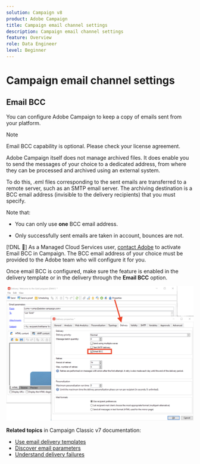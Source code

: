 ```yaml
---
solution: Campaign v8
product: Adobe Campaign
title: Campaign email channel settings
description: Campaign email channel settings
feature: Overview
role: Data Engineer
level: Beginner
---
```

# Campaign email channel settings

## Email BCC

You can configure Adobe Campaign to keep a copy of emails sent from your platform.

>[!NOTE]
>Email BCC capability is optional. Please check your license agreement.

Adobe Campaign itself does not manage archived files. It does enable you to send the messages of your choice to a dedicated address, from where they can be processed and archived using an external system.

To do this, .eml files corresponding to the sent emails are transferred to a remote server, such as an SMTP email server. The archiving destination is a BCC email address (invisible to the delivery recipients) that you must specify.

Note that:

* You can only use **one** BCC email address.

* Only successfully sent emails are taken in account, bounces are not.

[!DNL :speech_balloon:] As a Managed Cloud Services user, [contact Adobe](../start/campaign-faq.md#support) to activate Email BCC in Campaign. The BCC email address of your choice must be provided to the Adobe team who will configure it for you.

Once email BCC is configured, make sure the feature is enabled in the delivery template or in the delivery through the **Email BCC** option. 

![](assets/email-bcc.png)


**Related topics** in Campaign Classic v7 documentation:

* [Use email delivery templates](https://experienceleague.adobe.com/docs/campaign-classic/using/sending-messages/using-delivery-templates/about-templates.html)
* [Discover email parameters](https://experienceleague.adobe.com/docs/campaign-classic/using/sending-messages/sending-emails/sending-an-email/email-parameters.html)
* [Understand delivery failures](https://experienceleague.adobe.com/docs/campaign-classic/using/sending-messages/monitoring-deliveries/understanding-delivery-failures.html)

